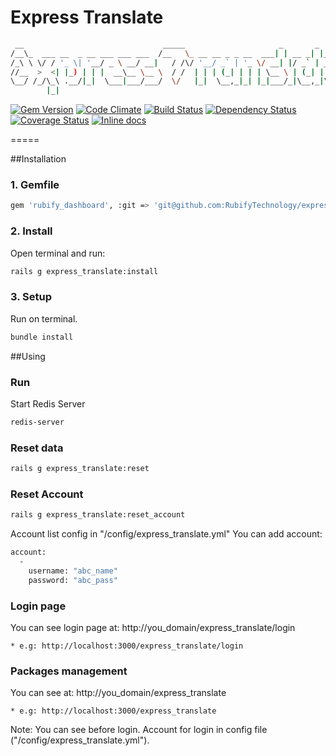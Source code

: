 Express Translate
=====

  ```bash
   __                               _____                     _       _       
  /__\_  ___ __  _ __ ___ ___ ___  /__   \_ __ __ _ _ __  ___| | __ _| |_ ___ 
 /_\ \ \/ / '_ \| '__/ _ \ __/ __|   / /\/ '__/ _` | '_ \/ __| |/ _` | __/ _ \
//__  >  <| |_) | | |  __\__ \__ \  / /  | | | (_| | | | \__ \ | (_| | |_  __/
\__/ /_/\_\ .__/|_|  \___|___/___/  \/   |_|  \__,_|_| |_|___/_|\__,_|\__\___|
          |_|                                                                 
  ``` 

[![Gem Version](https://img.shields.io/gem/v/express_translate.svg)](https://rubygems.org/gems/express_translate)
[![Code Climate](https://codeclimate.com/github/RubifyTechnology/express_translate.png)](https://codeclimate.com/github/RubifyTechnology/express_translate)
[![Build Status](https://travis-ci.org/RubifyTechnology/express_translate.svg?branch=master)](https://travis-ci.org/RubifyTechnology/express_translate)
[![Dependency Status](https://gemnasium.com/RubifyTechnology/express_translate.svg)](https://gemnasium.com/RubifyTechnology/express_translate)
[![Coverage Status](https://coveralls.io/repos/RubifyTechnology/express_translate/badge.png)](https://coveralls.io/r/RubifyTechnology/express_translate)
[![Inline docs](http://inch-ci.org/github/RubifyTechnology/express_translate.png?branch=master)](http://inch-ci.org/github/RubifyTechnology/express_translate)

=====

##Installation
### 1. Gemfile
  ```bash
  gem 'rubify_dashboard', :git => 'git@github.com:RubifyTechnology/express_translate.git'
  ```
  
### 2. Install
  Open terminal and run:
  
  ```bash
  rails g express_translate:install
   ``` 
   
### 3. Setup
  Run on terminal.
  ```bash
  bundle install
  ```
  
##Using
### Run
  Start Redis Server
  ```bash
  redis-server
  ```
  
### Reset data
  ```bash
  rails g express_translate:reset
  ```
  
### Reset Account
  ```bash
  rails g express_translate:reset_account
  ```
  Account list config in "/config/express_translate.yml"
  You can add account:
  ```bash
  account: 
    - 
      username: "abc_name"
      password: "abc_pass"
  ```
### Login page
  You can see login page at:
    http://you_domain/express_translate/login
  
    * e.g: http://localhost:3000/express_translate/login
  
### Packages management
  You can see at: 
    http://you_domain/express_translate
  
    * e.g: http://localhost:3000/express_translate
    
  Note: You can see before login. Account for login in config file ("/config/express_translate.yml").